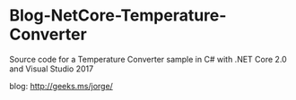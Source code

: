 # Blog-NetCore-Temperature-Converter
Source code for a Temperature Converter sample in C# with .NET Core 2.0 and Visual Studio 2017

blog: http://geeks.ms/jorge/
